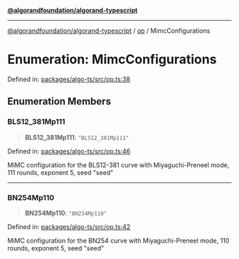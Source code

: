 [**@algorandfoundation/algorand-typescript**](../../../README.md)

***

[@algorandfoundation/algorand-typescript](../../../README.md) / [op](../README.md) / MimcConfigurations

# Enumeration: MimcConfigurations

Defined in: [packages/algo-ts/src/op.ts:38](https://github.com/algorandfoundation/puya-ts/blob/main/packages/algo-ts/src/op.ts#L38)

## Enumeration Members

### BLS12\_381Mp111

> **BLS12\_381Mp111**: `"BLS12_381Mp111"`

Defined in: [packages/algo-ts/src/op.ts:46](https://github.com/algorandfoundation/puya-ts/blob/main/packages/algo-ts/src/op.ts#L46)

MiMC configuration for the BLS12-381 curve with Miyaguchi-Preneel mode, 111 rounds, exponent 5, seed "seed"

***

### BN254Mp110

> **BN254Mp110**: `"BN254Mp110"`

Defined in: [packages/algo-ts/src/op.ts:42](https://github.com/algorandfoundation/puya-ts/blob/main/packages/algo-ts/src/op.ts#L42)

MiMC configuration for the BN254 curve with Miyaguchi-Preneel mode, 110 rounds, exponent 5, seed "seed"
